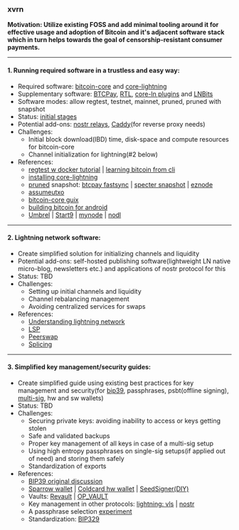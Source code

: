 ### xvrn


**Motivation: Utilize existing FOSS and add minimal tooling around it for effective usage and adoption of Bitcoin and it's adjacent software stack which in turn helps towards the goal of censorship-resistant consumer payments.**

---
#### 1. Running required software in a trustless and easy way:
- Required software: [bitcoin-core](https://bitcoin.org/en/download) and [core-lightning](https://corelightning.org/)
- Supplementary software: [BTCPay](https://btcpayserver.org/), [RTL](https://www.ridethelightning.info/), [core-ln plugins](https://lightning.readthedocs.io/PLUGINS.html) and [LNBits](https://lnbits.com/)
- Software modes: allow regtest, testnet, mainnet, pruned, pruned with snapshot
- Status: [initial stages](https://github.com/PradyumnaKrishna/bitnode/issues/1)
- Potential add-ons: [nostr relays](https://www.nostr.net/), [Caddy](https://caddyserver.com/)(for reverse proxy needs)
- Challenges: 
    - Initial block download(IBD) time, disk-space and compute resources for bitcoin-core
    - Channel initialization for lightning(#2 below)
- References:
    - [regtest w docker tutorial](https://www.willianantunes.com/blog/2022/04/bitcoin-node-with-regtest-mode-using-docker/) | [learning bitcoin from cli](https://github.com/BlockchainCommons/Learning-Bitcoin-from-the-Command-Line)
    - [installing core-lightning](https://lightning.readthedocs.io/INSTALL.html)
    - [pruned](https://bitcoin.stackexchange.com/questions/92769/bitcoin-full-node-how-to-run-a-pruned-node-explaining-pruning) snapshot: [btcpay fastsync](https://docs.btcpayserver.org/Docker/fastsync/) | [specter snapshot](https://prunednode.today/) | [eznode](https://ezno.de/)
    - [assumeutxo](https://bitcoinops.org/en/topics/assumeutxo/)
    - [bitcoin-core guix](https://github.com/fanquake/core-review/blob/master/guix/README.md)
    - [building bitcoin for android](https://rusnak.io/how-to-build-bitcoin-for-android/)
    - [Umbrel](https://umbrel.com/) | [Start9](https://start9.com/) | [mynode](https://mynodebtc.com/) | [nodl](https://www.nodl.eu/)
    

---
#### 2. Lightning network software:
- Create simplified solution for initializing channels and liquidity
- Potential add-ons: self-hosted publishing software(lightweight LN native micro-blog, newsletters etc.) and applications of nostr protocol for this
- Status: TBD
- Challenges: 
    - Setting up initial channels and liquidity
    - Channel rebalancing management
    - Avoiding centralized services for swaps
- References:
    - [Understanding lightning network](https://bitcoinmagazine.com/technical/understanding-the-lightning-network-part-building-a-bidirectional-payment-channel-1464710791)
    - [LSP](https://medium.com/breez-technology/introducing-lightning-service-providers-fe9fb1665d5f)
    - [Peerswap](https://www.peerswap.dev/)
    - [Splicing](https://thebitcoinmanual.com/articles/splicing-lightning-network/)


---

#### 3. Simplified key management/security guides:
- Create simplified guide using existing best practices for key management and security(for [bip39](https://github.com/bitcoin/bips/blob/master/bip-0039.mediawiki), passphrases, psbt(offline signing), [multi-sig](https://bitcoiner.guide/multisig/backup/), hw and sw wallets)
- Status: TBD
- Challenges: 
    - Securing private keys: avoiding inability to access or keys getting stolen
    - Safe and validated backups
    - Proper key management of all keys in case of a multi-sig setup
    - Using high entropy passphrases on single-sig setups(if applied out of need) and storing them safely
    - Standardization of exports
- References:
    - [BIP39 original discussion](https://github.com/bitcoin/bips/pull/17)
    - [Sparrow wallet](https://sparrowwallet.com/) | [Coldcard hw wallet](https://blog.coinkite.com/understanding-mk4-security-model/) | [SeedSigner(DIY)](https://seedsigner.com/)
    - Vaults: [Revault](https://revault.dev/#howItWorks) | [OP_VAULT](https://github.com/bitcoin/bitcoin/pull/26857)
    - Key management in other protocols: [lightning: vls](https://vls.tech/) | [nostr](https://bitcoinmagazine.com/technical/solving-nostr-key-management-issues)
    - A passphrase selection [experiment](https://github.com/ns-xvrn/guided_passphrase)
    - Standardization: [BIP329](https://github.com/bitcoin/bips/blob/master/bip-0329.mediawiki)